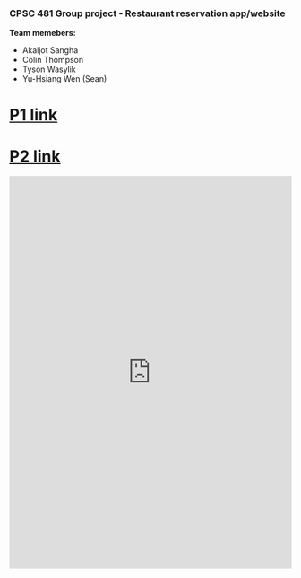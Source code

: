 ### CPSC 481 Group project - Restaurant reservation app/website
**Team memebers:**
* Akaljot Sangha
* Colin Thompson
* Tyson Wasylik
* Yu-Hsiang Wen (Sean)

# [P1 link](https://seavanas.github.io/CPSC481/team-acts__project_a1.pdf)
# [P2 link](https://seavanas.github.io/CPSC481/p2.pdf)
<embed src="https://seavanas.github.io/CPSC481/p2.pdf" type="application/pdf" width="100%" height="700px"></embed>
